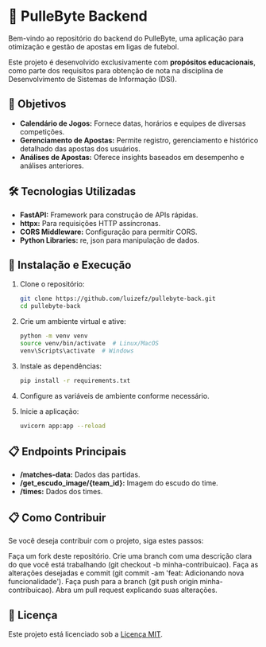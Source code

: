 # 🚀 PulleByte Backend

Bem-vindo ao repositório do backend do PulleByte, uma aplicação para otimização e gestão de apostas em ligas de futebol.

Este projeto é desenvolvido exclusivamente com **propósitos educacionais**, como parte dos requisitos para obtenção de nota na disciplina de Desenvolvimento de Sistemas de Informação (DSI).

## 🎯 Objetivos

- **Calendário de Jogos:** Fornece datas, horários e equipes de diversas competições.
- **Gerenciamento de Apostas:** Permite registro, gerenciamento e histórico detalhado das apostas dos usuários.
- **Análises de Apostas:** Oferece insights baseados em desempenho e análises anteriores.

## 🛠️ Tecnologias Utilizadas

- **FastAPI:** Framework para construção de APIs rápidas.
- **httpx:** Para requisições HTTP assíncronas.
- **CORS Middleware:** Configuração para permitir CORS.
- **Python Libraries:** re, json para manipulação de dados.

## 🚀 Instalação e Execução

1. Clone o repositório:
    ```bash
    git clone https://github.com/luizefz/pullebyte-back.git
    cd pullebyte-back
    ```

2. Crie um ambiente virtual e ative:
    ```bash
    python -m venv venv
    source venv/bin/activate  # Linux/MacOS
    venv\Scripts\activate  # Windows
    ```

3. Instale as dependências:
    ```bash
    pip install -r requirements.txt
    ```

4. Configure as variáveis de ambiente conforme necessário.

5. Inicie a aplicação:
    ```bash
    uvicorn app:app --reload
    ```

## 📋 Endpoints Principais

- **/matches-data:** Dados das partidas.
- **/get_escudo_image/{team_id}:** Imagem do escudo do time.
- **/times:** Dados dos times.

## 📋 Como Contribuir

Se você deseja contribuir com o projeto, siga estes passos:

Faça um fork deste repositório.
Crie uma branch com uma descrição clara do que você está trabalhando (git checkout -b minha-contribuicao).
Faça as alterações desejadas e commit (git commit -am 'feat: Adicionando nova funcionalidade').
Faça push para a branch (git push origin minha-contribuicao).
Abra um pull request explicando suas alterações.

## 📝 Licença

Este projeto está licenciado sob a [Licença MIT](LICENSE).
